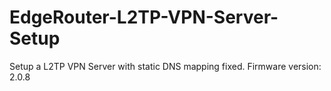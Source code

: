 # EdgeRouter-L2TP-VPN-Server-Setup
Setup a L2TP VPN Server with static DNS mapping fixed. Firmware version: 2.0.8
